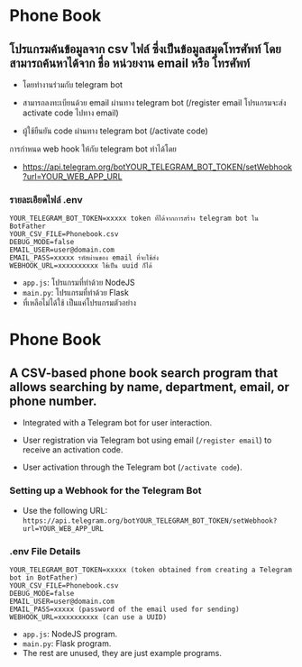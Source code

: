# Phone Book

## โปรแกรมค้นข้อมูลจาก csv ไฟล์ ซึ่งเป็นข้อมูลสมุดโทรศัพท์ โดยสามารถค้นหาได้จาก ชื่อ หน่วยงาน email หรือ โทรศัพท์

-   โดยทำงานร่วมกับ telegram bot

-   สามารถลงทะเบียนด้วย email ผ่านทาง telegram bot (/register email
    โปรแกรมจะส่ง activate code ไปทาง email)

-   ผู้ใช้ยืนยัน code ผ่านทาง telegram bot (/activate code)

การกำหนด web hook ให้กับ telegram bot ทำได้โดย

-   <https://api.telegram.org/botYOUR_TELEGRAM_BOT_TOKEN/setWebhook?url=YOUR_WEB_APP_URL>

### รายละเอียดไฟล์ .env

```
YOUR_TELEGRAM_BOT_TOKEN=xxxxx token ที่ได้จากการสร้าง telegram bot ใน BotFather
YOUR_CSV_FILE=Phonebook.csv
DEBUG_MODE=false
EMAIL_USER=user@domain.com 
EMAIL_PASS=xxxxx รหัสผ่านของ email ที่จะใช้ส่ง
WEBHOOK_URL=xxxxxxxxxx ใช้เป็น uuid ก็ได้
```

-    `app.js`: โปรแกรมที่ทำด้วย NodeJS
-    `main.py`: โปรแกรมที่ทำด้วย Flask
-    ที่เหลือไม่ได้ใช้ เป็นแค่โปรแกรมตัวอย่าง

# Phone Book

## A CSV-based phone book search program that allows searching by name, department, email, or phone number.

-   Integrated with a Telegram bot for user interaction.

-   User registration via Telegram bot using email (`/register email`) to receive an activation code.

-   User activation through the Telegram bot (`/activate code`).

### Setting up a Webhook for the Telegram Bot

-   Use the following URL: `https://api.telegram.org/botYOUR_TELEGRAM_BOT_TOKEN/setWebhook?url=YOUR_WEB_APP_URL`

### .env File Details

```
YOUR_TELEGRAM_BOT_TOKEN=xxxxx (token obtained from creating a Telegram bot in BotFather)
YOUR_CSV_FILE=Phonebook.csv
DEBUG_MODE=false
EMAIL_USER=user@domain.com
EMAIL_PASS=xxxxx (password of the email used for sending)
WEBHOOK_URL=xxxxxxxxxx (can use a UUID)
```

- `app.js`: NodeJS program.
- `main.py`: Flask program.
- The rest are unused, they are just example programs.

